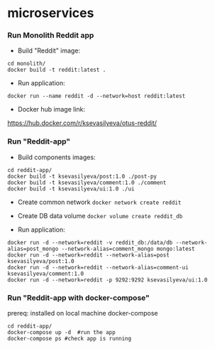 # microservices
### Run Monolith Reddit app

- Build "Reddit" image:

```
cd monolith/
docker build -t reddit:latest .
```

- Run application:

```
docker run --name reddit -d --network=host reddit:latest
```

- Docker hub image link:

https://hub.docker.com/r/ksevasilyeva/otus-reddit/

### Run "Reddit-app"

- Build components images:
```
cd reddit-app/
docker build -t ksevasilyeva/post:1.0 ./post-py
docker build -t ksevasilyeva/comment:1.0 ./comment
docker build -t ksevasilyeva/ui:1.0 ./ui
```
- Create common network `docker network create reddit`
- Create DB data volume  `docker volume create reddit_db`

- Run application:

```
docker run -d --network=reddit -v reddit_db:/data/db --network-alias=post_mongo --network-alias=comment_mongo mongo:latest
docker run -d --network=reddit --network-alias=post ksevasilyeva/post:1.0
docker run -d --network=reddit --network-alias=comment-ui ksevasilyeva/comment:1.0
docker run -d --network=reddit -p 9292:9292 ksevasilyeva/ui:1.0
```

### Run "Reddit-app with docker-compose"
prereq: installed on local machine docker-compose
```
cd reddit-app/
docker-compose up -d  #run the app
docker-compose ps #check app is running
```